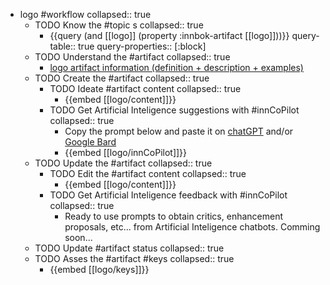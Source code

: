 
- logo #workflow
   collapsed:: true
  - TODO Know the #topic s
    collapsed:: true
    - {{query (and [[logo]] (property :innbok-artifact [[logo]]))}}
      query-table:: true
      query-properties:: [:block]
  - TODO Understand the #artifact
    collapsed:: true
    - [logo artifact information (definition + description + examples)](https://go.innbok.com/#/page/innBoK%2Flogo%2Finfo)
  - TODO Create the #artifact
     collapsed:: true
    - TODO Ideate #artifact content
      collapsed:: true
      - {{embed [[logo/content]]}}
    - TODO Get Artificial Inteligence suggestions with #innCoPilot
      collapsed:: true
      - Copy the prompt below and paste it on [chatGPT](https://chat.openai.com) and/or [Google Bard](https://bard.google.com/chat)
      - {{embed [[logo/innCoPilot]]}}
  - TODO Update the #artifact
    collapsed:: true
    - TODO Edit the #artifact content
     collapsed:: true
      - {{embed [[logo/content]]}}
    - TODO Get Artificial Inteligence feedback with #innCoPilot
      collapsed:: true
      - Ready to use prompts to obtain critics, enhancement proposals, etc... from Artificial Inteligence chatbots. Comming soon...
  - TODO Update #artifact status
    collapsed:: true
  - TODO Asses the #artifact #keys
    collapsed:: true
    - {{embed [[logo/keys]]}}



